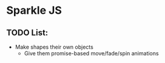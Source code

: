# Sparkle JS

## TODO List:
 * Make shapes their own objects
    * Give them promise-based move/fade/spin animations
